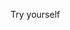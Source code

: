 <script>
  document.getElementById("demo").onclick = function() {multiplication_table()};
  multiplication_table(){
    var n1;
    var count;
    var multiplication;
    var table = [];
    n1 = prompt("Type a number:");//lê e armazena na variavel n1;
    for(count = 0; count<=10 ; count++){//for (inicialização; condição; incremento);
      multiplication = n1 * count;
      table[count] = multiplication; //realiza a multiplicationada
    }
    alert("Multiplication table of"+n1+":"+table);
  }
</script>

<p id="demo" class="md-button md-button--primary">Try yourself</p>
